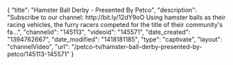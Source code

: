 {
    "title": "Hamster Ball Derby - Presented By Petco",
    "description": "Subscribe to our channel: http:\/\/bit.ly\/12dY9oO Using hamster balls as their racing vehicles, the furry racers competed for the title of their community's fa...",
    "channelid": "145113",
    "videoid": "145571",
    "date_created": "1394762667",
    "date_modified": "1418181185",
    "type": "captivate",
    "layout": "channelVideo",
    "url": "\/petco-tv\/hamster-ball-derby-presented-by-petco\/145113-145571"
}